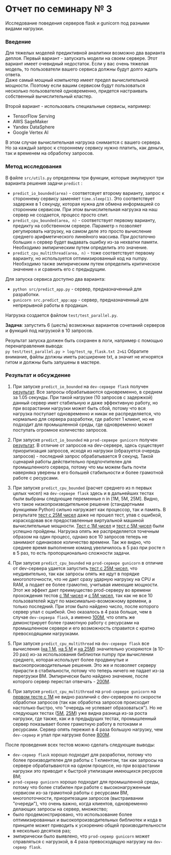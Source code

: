 # Отчет по семинару № 3
Исследование поведения серверов flask и gunicorn под разными видами нагрузки.  

### Введение
Для тяжелых моделей предиктивной аналитики возможно два варианта деплоя. 
Первый вариант - запускать модели на своем сервере. 
Этот вариант имеет очевидный недостаток. 
Если у вас очень тяжелая модель, то пользователи вашего сервиса должны будут долго ждать ответа.  
Даже самый мощный компьютер имеет предел вычислительной мощности. 
Поэтому если вашим сервисом будут пользоваться несколько пользователей одновременно, придется настраивать собственный вычислительный кластер. 

Второй вариант - использовать специальные сервисы, например:  
- TensorFlow Serving
- AWS SageMaker
- Yandex DataSphere
- Google Vertex AI

В этом случае вычислительная нагрузка снимается с вашего сервера. 
Но за каждый запрос к стороннему сервису нужно платить, как деньги, так и временем на обработку запросов. 

### Метод исследования
В файле `src/utils.py` определены три функции, которые эмулируют три варианта решения задачи `predict` :
- `predict_io_bounded(area)` - соответсвует второму варианту, запрос к стороннему сервису заменяет `time.sleep(1)`. 
Это соответствует задержке в 1 секунду, которая нужна для обмена информацией со сторонним сервисом. 
При этом вычислительная нагрузка на наш сервер не создается, процесс просто спит. 
- `predict_cpu_bounded(area, n)` - соответствует первому варианту, предикту на собственном сервере. 
Параметр `n` позволяет регулировать нагрузку, на самом деле это просто вычисление среднего арифметического линейного массива. 
При достаточно больших `n` сервер будет выдавать ошибку из-за нехватки памяти. 
Необходимо эмпирическим путем определить это значение. 
- `predict_cpu_multithread(area, n)` - тоже соответствует первому варианту, но используется оптимизированный код на numpy. 
Необходимо также эмпирическим путем определить критическое значение `n` и сравнить его с предыдущим. 

Для запуска сервиса доступно два варианта: 
- `python src/predict_app.py` - сервер, предназначенный для разработки. 
- `gunicorn src.predict_app:app` - сервер, предназначенный для непрерывной работы в продакшн. 

Нагрузка создается файлом `test/test_parallel.py`.  

**Задача**: запустить 6 (шесть) возможных вариантов сочетаний серверов и функций под нагрузкой в 10 запросов. 

Результат запуска должен быть сохранен в логи, например с помощью перенаправления вывода:  
`py test/test_parallel.py > log/test_np_flask.txt 2>&1` 
Обратите внимание, файлы должны иметь расширение txt, а значит не игнорятся гитом и должны быть запушены в мастере.  

### Результат и обсуждение

1) При запуске `predict_io_bounded` на `dev-сервере flask` получен [результат](https://github.com/makimka022/pabd24/tree/master/log/test_dev_task_1.txt). 
Все запросы обрабатываются одновременно, в среднем за 1.05 секунды. При такой нагрузке (10 запросов с задержкой)  данный сервер имет стабильную и даже эффективную работу, но при возрастании нагрузки может быть сбой, потому что вся нагрузка поступает одновременно и никак не распределяется, что нормально для сервера разработки, где работет 1 клиент, но не подходит для промышленной среды, где одновременно может поступать огромное количество запросов.

2) При запуске `predict_io_bounded` на `prod-сервере gunicorn` получен [результат](https://github.com/makimka022/pabd24/tree/master/log/test_prod_task_1.txt).
В отличие от запросов на dev-сервере, здесь существует приоритизация запросов, исходя из нагрузки (образуется очередь запросов) - последний запрос обрабатывается 9 секунд. Такой сценарий работы действительно предпочтителен для промышленного сервера, потому что мы можем быть почти наверняка уверены в его большей стабильности и более грамотной работе с ресурсами.

3) При запуске `predict_cpu_bounded` (расчет среднего из n первых целых чисел) на `dev-сервере flask` здесь и в дальнейших тестах были выбраны следующие переменные n in [1M, 5M, 25M]. Видно, что такое низкопроизводительное решение (стандартными функциями Python) сильно нагружает как процессор, так и память. В результате [тест c 25M чисел](https://github.com/makimka022/pabd24/tree/master/log/test_dev_task_2_25M.txt) даже не прошел тест, упав с ошибкой, израсходовав все предоставленные виртуальной машиной вычислительные мощности. [Тест с 1М чисел](https://github.com/makimka022/pabd24/tree/master/log/test_dev_task_2_1M.txt) и [тест с 5М чисел](https://github.com/makimka022/pabd24/tree/master/log/test_dev_task_2_5M.txt) были успешно пройдены. Нагрузка опять же распределяется точечным образом на один процесс, однако все 10 запросов теперь не занимают одинаковое количество времени. Так же видно, что среднее время выполнение команд увеличилось в 5 раз при росте n в 5 раз, то есть пропорционально сложности задачи.

4) При запуске `predict_cpu_bounded` на `prod-сервере gunicorn` в отличие от dev-сервера удается запустить [тест с 25М чисел](https://github.com/makimka022/pabd24/tree/master/log/test_prod_task_2_25M.txt), что неудивительно, так как запросы опять же идут в порядке многопоточности, что не дает сразу ударную нагрузку на CPU и RAM, а подает ее более грамотно, учитывая имеющие мощности. Этот же эффект дает преимущество prod-серверу во времени прохождения тестов [с 1М чисел](https://github.com/makimka022/pabd24/tree/master/log/test_prod_task_2_1M.txt) и [с 5М чисел](https://github.com/makimka022/pabd24/tree/master/log/test_prod_task_2_5M.txt), так как не все 10 пользователей ждут по максимально-возможному времени, а только последний. При этом было найдено число, после которого сервер упал с ошибкой. Оно оказалось в 4 раза больше, чем в случае `dev-сервера flask`, а именно [100M](https://github.com/makimka022/pabd24/tree/master/log/test_prod_task_2_100M.txt), что опять же демонстрирует более грамотную работу с ресурсами на промышленном сервере и его возможность справится с кратно превосходящими нагрузками.

5) При запуске `predict_cpu_multithread` на `dev-сервере flask` все вычисления ([на 1 М](https://github.com/makimka022/pabd24/tree/master/log/test_dev_task_3_1M.txt), [на 5 М](https://github.com/makimka022/pabd24/tree/master/log/test_dev_task_3_5M.txt) и [на 25М](https://github.com/makimka022/pabd24/tree/master/log/test_dev_task_3_25M.txt)) значительно ускоряются (в 10-20 раз) из-за использования библиотки numpy при вычислении среднего, которая использует более продвинутые и высокопроизводительные решения. Это же и позволяет серверу прирасти в стабильности, потому что теперь ничего не падает из-за перегрузки ВМ. Эмпирически было найдено значение, после которого сервер перестал отвечать - [200M](https://github.com/makimka022/pabd24/tree/master/log/test_dev_task_3_200M.txt).

6) При запуске `predict_cpu_multithread` на `prod-сервере gunicorn` на [первом тесте с 1М](https://github.com/makimka022/pabd24/tree/master/log/test_prod_task_3_1M.txt) не видно различий с dev-сервером по скорости обработки запросов (так как обработка запросов происходит настолько быстро, что "очередь не успевает образоваться"). Но не следующих тестах ([5M](https://github.com/makimka022/pabd24/tree/master/log/test_prod_task_3_5M.txt), [25M](https://github.com/makimka022/pabd24/tree/master/log/test_prod_task_3_25M.txt)) уже видна разница из-за роста нагрузки, где также, как и в предыдущих тестах, промышленный сервер показывает более грамотную работу в потоками и ресурсами. Сервер опять пережил в 4 раза большую нагрузку, чем `dev-сервер` и упал при нагрузке более [800M](https://github.com/makimka022/pabd24/tree/master/log/test_prod_task_3_800M.txt).

После проведения всех тестов можно сделать следующие выводы:
* `dev-сервер flask` хорошо подходит для разработки, потому что более производителен для работы с 1 клиентом, так как запросы на сервере обрабатываются на одном процессе, но при возрастании нагрузки это приводит к быстрой утилизации имеющихся ресурсов ВМ;
* `prod-сервер gunicorn` хорошо подходит для промышленной среды, потому что более стабилен при работе с высоконагруженным сервисом из-за грамотной работы с ресурсами ВМ, многопоточности, приоритезации запросов (выстраивании "очереди"), что очень важно, когда клиентов, одновременно делающих запросы на сервер, множество;
* было продемонстрировано, что использование более оптимизированных и высокопроизводительных библиотек и кода в принципе может приводить к ускорению общей производительности в несколько десятков раз;
* эмпирически было выявлено, что `prod-сервер gunicorn` может справляться с нагрузкой, в 4 раза превосходящую нагрузку на `dev-сервер flask`.
